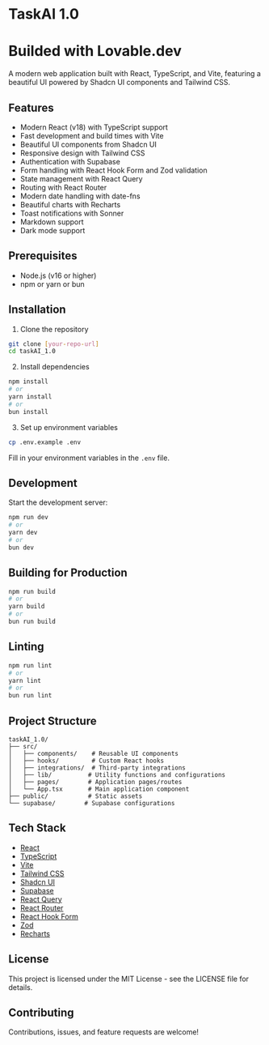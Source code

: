# TaskAI 1.0

# Builded with Lovable.dev

A modern web application built with React, TypeScript, and Vite, featuring a beautiful UI powered by Shadcn UI components and Tailwind CSS.

## Features

- Modern React (v18) with TypeScript support
- Fast development and build times with Vite
- Beautiful UI components from Shadcn UI
- Responsive design with Tailwind CSS
- Authentication with Supabase
- Form handling with React Hook Form and Zod validation
- State management with React Query
- Routing with React Router
- Modern date handling with date-fns
- Beautiful charts with Recharts
- Toast notifications with Sonner
- Markdown support
- Dark mode support

## Prerequisites

- Node.js (v16 or higher)
- npm or yarn or bun

## Installation

1. Clone the repository
```bash
git clone [your-repo-url]
cd taskAI_1.0
```

2. Install dependencies
```bash
npm install
# or
yarn install
# or
bun install
```

3. Set up environment variables
```bash
cp .env.example .env
```
Fill in your environment variables in the `.env` file.

## Development

Start the development server:
```bash
npm run dev
# or
yarn dev
# or
bun dev
```

## Building for Production

```bash
npm run build
# or
yarn build
# or
bun run build
```

## Linting

```bash
npm run lint
# or
yarn lint
# or
bun run lint
```

## Project Structure

```
taskAI_1.0/
├── src/
│   ├── components/    # Reusable UI components
│   ├── hooks/         # Custom React hooks
│   ├── integrations/  # Third-party integrations
│   ├── lib/          # Utility functions and configurations
│   ├── pages/        # Application pages/routes
│   └── App.tsx       # Main application component
├── public/           # Static assets
└── supabase/        # Supabase configurations
```

## Tech Stack

- [React](https://reactjs.org/)
- [TypeScript](https://www.typescriptlang.org/)
- [Vite](https://vitejs.dev/)
- [Tailwind CSS](https://tailwindcss.com/)
- [Shadcn UI](https://ui.shadcn.com/)
- [Supabase](https://supabase.com/)
- [React Query](https://tanstack.com/query/latest)
- [React Router](https://reactrouter.com/)
- [React Hook Form](https://react-hook-form.com/)
- [Zod](https://zod.dev/)
- [Recharts](https://recharts.org/)

## License

This project is licensed under the MIT License - see the LICENSE file for details.

## Contributing

Contributions, issues, and feature requests are welcome!
